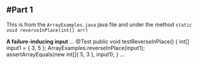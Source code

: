 
#Part 1
---
This is from the `ArrayExamples.java` java file and under the method `static void reverseInPlace(int[] arr)`

**A failure-inducing input**
...
@Test 
	public void testReverseInPlace() {
    int[] input1 = { 3, 5 };
    ArrayExamples.reverseInPlace(input1);
    assertArrayEquals(new int[]{ 5, 3 }, input1);
	}
...
